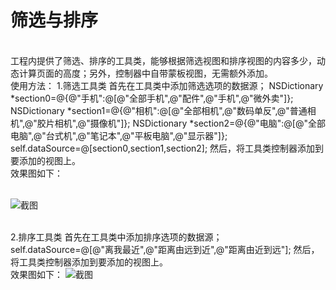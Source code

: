 # 筛选与排序
<br>
工程内提供了筛选、排序的工具类，能够根据筛选视图和排序视图的内容多少，动态计算页面的高度；另外，控制器中自带蒙板视图，无需额外添加。
<br>
使用方法：
1.筛选工具类
  首先在工具类中添加筛选选项的数据源；
    NSDictionary *section0=@{@"手机":@[@"全部手机",@"配件",@"手机",@"微外卖"]};
    NSDictionary *section1=@{@"相机":@[@"全部相机",@"数码单反",@"普通相机",@"胶片相机",@"摄像机"]};
    NSDictionary *section2=@{@"电脑":@[@"全部电脑",@"台式机",@"笔记本",@"平板电脑",@"显示器"]};
    self.dataSource=@[section0,section1,section2];
 然后，将工具类控制器添加到要添加的视图上。
 <br>
 效果图如下：
 <br><br>

![截图](https://github.com/zhfei/RepositoryEffectPictures/blob/master/filt.png)
<br><br>
 
2.排序工具类
  首先在工具类中添加排序选项的数据源；
      self.dataSource=@[@"离我最近",@"距离由远到近",@"距离由近到远"];
  然后，将工具类控制器添加到要添加的视图上。
  <br>
 效果图如下：
 ![截图](https://github.com/zhfei/RepositoryEffectPictures/blob/master/sort.png)
<br><br>
